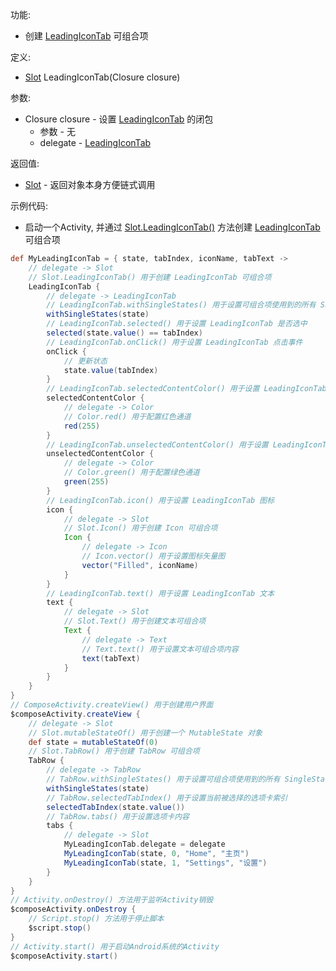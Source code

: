 功能:

+ 创建 [LeadingIconTab](/API/UI/Compose/Widget/LeadingIconTab/README.md) 可组合项

定义:

+ [Slot](/API/UI/Compose/Slot/Slot/README.md) LeadingIconTab(Closure closure)

参数:

+ Closure closure - 设置 [LeadingIconTab](/API/UI/Compose/Widget/LeadingIconTab/README.md) 的闭包
    + 参数 - 无
    + delegate - [LeadingIconTab](/API/UI/Compose/Widget/LeadingIconTab/README.md)

返回值:

+ [Slot](/API/UI/Compose/Slot/Slot/README.md) - 返回对象本身方便链式调用

示例代码:

+ 启动一个Activity, 并通过 [Slot.LeadingIconTab()](/API/UI/Compose/Slot/Slot/README.md?id=LeadingIconTab)
  方法创建 [LeadingIconTab](/API/UI/Compose/Widget/LeadingIconTab/README.md) 可组合项

```groovy
def MyLeadingIconTab = { state, tabIndex, iconName, tabText ->
    // delegate -> Slot
    // Slot.LeadingIconTab() 用于创建 LeadingIconTab 可组合项
    LeadingIconTab {
        // delegate -> LeadingIconTab
        // LeadingIconTab.withSingleStates() 用于设置可组合项使用到的所有 SingleState
        withSingleStates(state)
        // LeadingIconTab.selected() 用于设置 LeadingIconTab 是否选中
        selected(state.value() == tabIndex)
        // LeadingIconTab.onClick() 用于设置 LeadingIconTab 点击事件
        onClick {
            // 更新状态
            state.value(tabIndex)
        }
        // LeadingIconTab.selectedContentColor() 用于设置 LeadingIconTab 被选择时的内容颜色
        selectedContentColor {
            // delegate -> Color
            // Color.red() 用于配置红色通道
            red(255)
        }
        // LeadingIconTab.unselectedContentColor() 用于设置 LeadingIconTab 未被选择时的内容颜色
        unselectedContentColor {
            // delegate -> Color
            // Color.green() 用于配置绿色通道
            green(255)
        }
        // LeadingIconTab.icon() 用于设置 LeadingIconTab 图标
        icon {
            // delegate -> Slot
            // Slot.Icon() 用于创建 Icon 可组合项
            Icon {
                // delegate -> Icon
                // Icon.vector() 用于设置图标矢量图
                vector("Filled", iconName)
            }
        }
        // LeadingIconTab.text() 用于设置 LeadingIconTab 文本
        text {
            // delegate -> Slot
            // Slot.Text() 用于创建文本可组合项
            Text {
                // delegate -> Text
                // Text.text() 用于设置文本可组合项内容
                text(tabText)
            }
        }
    }
}
// ComposeActivity.createView() 用于创建用户界面
$composeActivity.createView {
    // delegate -> Slot
    // Slot.mutableStateOf() 用于创建一个 MutableState 对象
    def state = mutableStateOf(0)
    // Slot.TabRow() 用于创建 TabRow 可组合项
    TabRow {
        // delegate -> TabRow
        // TabRow.withSingleStates() 用于设置可组合项使用到的所有 SingleState
        withSingleStates(state)
        // TabRow.selectedTabIndex() 用于设置当前被选择的选项卡索引
        selectedTabIndex(state.value())
        // TabRow.tabs() 用于设置选项卡内容
        tabs {
            // delegate -> Slot
            MyLeadingIconTab.delegate = delegate
            MyLeadingIconTab(state, 0, "Home", "主页")
            MyLeadingIconTab(state, 1, "Settings", "设置")
        }
    }
}
// Activity.onDestroy() 方法用于监听Activity销毁
$composeActivity.onDestroy {
    // Script.stop() 方法用于停止脚本
    $script.stop()
}
// Activity.start() 用于启动Android系统的Activity
$composeActivity.start()
```